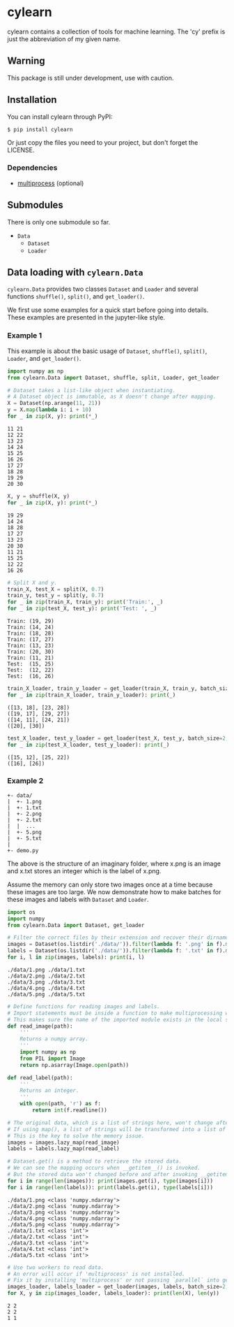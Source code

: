 # cylearn

cylearn contains a collection of tools for machine learning. The 'cy' prefix is just the abbreviation of my given name.

## Warning

This package is still under development, use with caution.

## Installation

You can install cylearn through PyPI:

```
$ pip install cylearn
```

Or just copy the files you need to your project, but don't forget the LICENSE.

### Dependencies

+ [multiprocess](https://github.com/uqfoundation/multiprocess) (optional)

## Submodules

There is only one submodule so far.

+ `Data`
  + `Dataset`
  + `Loader`

## Data loading with `cylearn.Data`

`cylearn.Data` provides two classes `Dataset` and `Loader` and several functions `shuffle()`, `split()`, and `get_loader()`.

We first use some examples for a quick start before going into details. These examples are presented in the jupyter-like style.

### Example 1

This example is about the basic usage of `Dataset`, `shuffle()`, `split()`, `Loader`, and `get_loader()`.

```Python
import numpy as np
from cylearn.Data import Dataset, shuffle, split, Loader, get_loader
```

```Python
# Dataset takes a list-like object when instantiating.
# A Dataset object is immutable, as X doesn't change after mapping.
X = Dataset(np.arange(11, 21))
y = X.map(lambda i: i + 10)
for _ in zip(X, y): print(*_)
```

```
11 21
12 22
13 23
14 24
15 25
16 26
17 27
18 28
19 29
20 30
```

```Python
X, y = shuffle(X, y)
for _ in zip(X, y): print(*_)
```

```
19 29
14 24
18 28
17 27
13 23
20 30
11 21
15 25
12 22
16 26
```

```Python
# Split X and y.
train_X, test_X = split(X, 0.7)
train_y, test_y = split(y, 0.7)
for _ in zip(train_X, train_y): print('Train:', _)
for _ in zip(test_X, test_y): print('Test: ', _)
```

```
Train: (19, 29)
Train: (14, 24)
Train: (18, 28)
Train: (17, 27)
Train: (13, 23)
Train: (20, 30)
Train: (11, 21)
Test:  (15, 25)
Test:  (12, 22)
Test:  (16, 26)
```

```Python
train_X_loader, train_y_loader = get_loader(train_X, train_y, batch_size=2)
for _ in zip(train_X_loader, train_y_loader): print(_)
```

```
([13, 18], [23, 28])
([19, 17], [29, 27])
([14, 11], [24, 21])
([20], [30])
```

```Python
test_X_loader, test_y_loader = get_loader(test_X, test_y, batch_size=2, shuffle=False)
for _ in zip(test_X_loader, test_y_loader): print(_)
```

```
([15, 12], [25, 22])
([16], [26])
```

### Example 2

```
+- data/
|  +- 1.png
|  +- 1.txt
|  +- 2.png
|  +- 2.txt
|  |  ...
|  +- 5.png
|  +- 5.txt
|
+- demo.py
```

The above is the structure of an imaginary folder, where x.png is an image and x.txt stores an integer which is the label of x.png.

Assume the memory can only store two images once at a time because these images are too large. We now demonstrate how to make batches for these images and labels with `Dataset` and `Loader`.

```Python
import os
import numpy
from cylearn.Data import Dataset, get_loader
```

```Python
# Filter the correct files by their extension and recover their dirname.
images = Dataset(os.listdir('./data/')).filter(lambda f: '.png' in f).map(lambda f: './data/' + f)
labels = Dataset(os.listdir('./data/')).filter(lambda f: '.txt' in f).map(lambda f: './data/' + f)
for i, l in zip(images, labels): print(i, l)
```

```
./data/1.png ./data/1.txt
./data/2.png ./data/2.txt
./data/3.png ./data/3.txt
./data/4.png ./data/4.txt
./data/5.png ./data/5.txt
```

```Python
# Define functions for reading images and labels.
# Import statements must be inside a function to make multiprocessing work.
# This makes sure the name of the imported module exists in the local symbol table.
def read_image(path):
    '''
    Returns a numpy array.
    '''
    import numpy as np
    from PIL import Image
    return np.asarray(Image.open(path))

def read_label(path):
    '''
    Returns an integer.
    '''
    with open(path, 'r') as f:
        return int(f.readline())
```

```Python
# The original data, which is a list of strings here, won't change after lazy_map() is called.
# If using map(), a list of strings will be transformed into a list of numpy arrays or integers.
# This is the key to solve the memory issue.
images = images.lazy_map(read_image)
labels = labels.lazy_map(read_label)
```

```Python
# Dataset.get() is a method to retrieve the stored data.
# We can see the mapping occurs when __getitem__() is invoked.
# But the stored data won't changed before and after invoking __getitem__().
for i in range(len(images)): print(images.get(i), type(images[i]))
for i in range(len(labels)): print(labels.get(i), type(labels[i]))
```

```
./data/1.png <class 'numpy.ndarray'>
./data/2.png <class 'numpy.ndarray'>
./data/3.png <class 'numpy.ndarray'>
./data/4.png <class 'numpy.ndarray'>
./data/5.png <class 'numpy.ndarray'>
./data/1.txt <class 'int'>
./data/2.txt <class 'int'>
./data/3.txt <class 'int'>
./data/4.txt <class 'int'>
./data/5.txt <class 'int'>
```

```Python
# Use two workers to read data.
# An error will occur if 'multiprocess' is not installed.
# Fix it by installing 'multiprocess' or not passing `parallel` into get_loader().
images_loader, labels_loader = get_loader(images, labels, batch_size=2, parallel=2)
for X, y in zip(images_loader, labels_loader): print(len(X), len(y))
```

```
2 2
2 2
1 1
```
